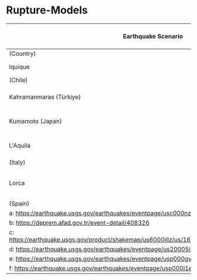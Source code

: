 # Rupture-Models

| Earthquake Scenario                                                                               | Mw     | Depth | Faulting Mechanism | Causative Nodal Plane |     |       | Finite-Fault Solution      |
|---------------------------------------------------------------------------------------------------|--------|-------|--------------------|--------------------------------|-----|-------|----------------------------|
| (Country)                                                                                         | (USGS) | (km)  |                    | Strike                         | Dip | Rake  |                            |
| Iquique                                                                                           | 8.2    | 25    | Thrust             | a358°                          | 12° | 107°  | Hayes (2017)               |
| (Chile)                                                                                           |        |       |                    |                                |     |       |                            |
| Kahramanmaras (Türkiye)                                                                           | 7.8    | 8.6   | Strike-slip        | b233°                          | 74° | 18°   | Goldberg et al. (2023)c    |
| Kumamoto (Japan)                                                                                  | 7      | 10    | Strike-slip        | d224°                          | 66° | -152° | Yagi et al. (2016)         |
| L'Aquila                                                                                          | 6.3    | 8.8   | Normal             | e121°                          | 43° | -124° | Gallovič et al. (2015)     |
| (Italy)                                                                                           |        |       |                    |                                |     |       |                            |
| Lorca                                                                                             | 5.1    | 1     | Strike-slip        | f233°                          | 45° | 42°   | Lopez-Camino et al. (2016) |
| (Spain)                                                                                           |        |       |                    |                                |     |       |                            |
| a: https://earthquake.usgs.gov/earthquakes/eventpage/usc000nzvd/moment-tensor |
| b: https://deprem.afad.gov.tr/event-detail/408326 |
| c: https://earthquake.usgs.gov/product/shakemap/us6000jllz/us/1675660631596/download/rupture.json |
| d: https://earthquake.usgs.gov/earthquakes/eventpage/us20005iis/moment-tensor |
| e: https://earthquake.usgs.gov/earthquakes/eventpage/usp000gvtu/moment-tensor |
| f: https://earthquake.usgs.gov/earthquakes/eventpage/usp000j1en/moment-tensor |
